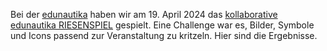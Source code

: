 Bei der [edunautika](https://edunautika.de) haben wir am 19. April 2024 das [kollaborative edunautika RIESENSPIEL](https://ebildungslabor.de/blog/stationenlernen-learning-circles-spielerei-ein-cooles-lernformat-fuer-selbstbestimmtes-kollaboratives-lernen/) gespielt. Eine Challenge war es, Bilder, Symbole und Icons passend zur Veranstaltung zu kritzeln. Hier sind die Ergebnisse. 
